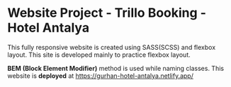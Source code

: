 # Website Project - Trillo Booking - Hotel Antalya

This fully responsive website is created using SASS(SCSS) and flexbox layout. This site is developed mainly to practice flexbox layout.

**BEM (Block Element Modifier)** method is used while naming classes.
This website is **deployed** at https://gurhan-hotel-antalya.netlify.app/
